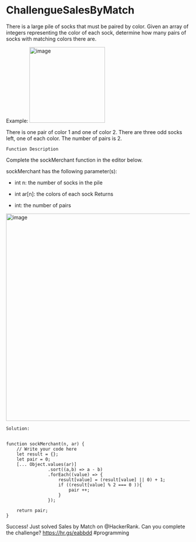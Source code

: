 # ChallengueSalesByMatch

There is a large pile of socks that must be paired by color. Given an array of integers representing the color of each sock, determine how many pairs of socks with matching colors there are.

Example:
<img width="207" alt="image" src="https://github.com/user-attachments/assets/12bf9d13-682e-446f-b867-96ed5e3b59b8" />

There is one pair of color 1 and one of color 2. There are three odd socks left, one of each color. The number of pairs is 2.

`` Function Description ``

Complete the sockMerchant function in the editor below.

sockMerchant has the following parameter(s):

- int n: the number of socks in the pile
- int ar[n]: the colors of each sock
Returns

- int: the number of pairs


<img width="567" alt="image" src="https://github.com/user-attachments/assets/dab5c755-d6da-4007-a3eb-bb2c41875057" />


`` Solution: ``

```

function sockMerchant(n, ar) {
    // Write your code here
    let result = {};
    let pair = 0;
    [... Object.values(ar)]
                .sort((a,b) => a - b)
                .forEach((value) => {
                    result[value] = (result[value] || 0) + 1;
                    if ((result[value] % 2 === 0 )){
                        pair ++;
                    } 
                });

    return pair;
}

```

Success! Just solved Sales by Match on @HackerRank. Can you complete the challenge? https://hr.gs/eabbdd #programming 

